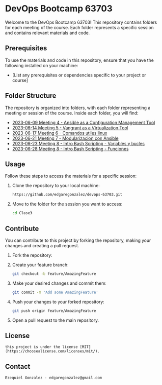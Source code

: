 # DevOps Bootcamp 63703

Welcome to the DevOps Bootcamp 63703! This repository contains folders for each meeting of the course. Each folder represents a specific session and contains relevant materials and code.

## Prerequisites

To use the materials and code in this repository, ensure that you have the following installed on your machine:

- [List any prerequisites or dependencies specific to your project or course]

## Folder Structure

The repository is organized into folders, with each folder representing a meeting or session of the course. Inside each folder, you will find:

- [2023-06-09 Meeting 4 - Ansible as a Configuration Management Tool](https://github.com/edgaregonzalez/devops-63703/tree/master/Clase3)
- [2023-06-14 Meeting 5 - Vangrant as a Virtualization Tool](https://github.com/edgaregonzalez/devops-63703/tree/master/Clase5)
- [2023-06-17 Meeting 6 - Comandos utiles linux](https://github.com/edgaregonzalez/devops-63703/tree/master/Clase6)
- [2023-06-21 Meeting 7 - Modularizacion con Ansible](https://github.com/edgaregonzalez/devops-63703/tree/master/Clase7)
- [2023-06-23 Meeting 8 - Intro Bash Scripting - Variables y bucles](https://github.com/edgaregonzalez/devops-63703/tree/master/Clase8)
- [2023-06-28 Meeting 8 - Intro Bash Scripting - Funciones](https://github.com/edgaregonzalez/devops-63703/tree/master/Clase9)

## Usage

Follow these steps to access the materials for a specific session:

1. Clone the repository to your local machine:
   
   ```bash
   https://github.com/edgaregonzalez/devops-63703.git
   ```
2. Move to the folder for the session you want to access:

   ```bash
   cd Clase3
   ```
## Contribute

You can contribute to this project by forking the repository, making your changes and creating a pull request.
1. Fork the repository:

2. Create your feature branch:
    
    ```bash
    git checkout -b feature/AmazingFeature
    ```
3. Make your desired changes and commit them:
    
    ```bash
    git commit -m 'Add some AmazingFeature'
    ```
4. Push your changes to your forked repository:
    
    ```bash
    git push origin feature/AmazingFeature
    ```
5. Open a pull request to the main repository.

## License

    this project is under the license [MIT](https://choosealicense.com/licenses/mit/).

## Contact
    Ezequiel Gonzalez - edgaregonzalez@gmail.com
